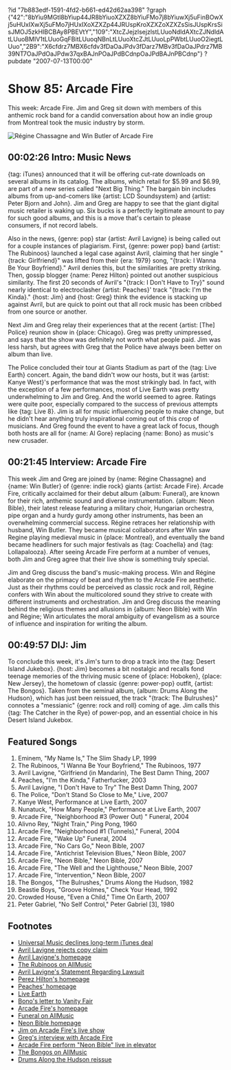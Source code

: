 ?id "7b883edf-1591-4fd2-b661-ed42d62aa398"
?graph {"42":"8bYiu9MGtl8bYiup44JR8bYiuoXZXZ8bYiuFMo7j8bYiuwXj5uFinBOwXj5uHUxIXwXj5uFMo7jHUxIXoXZXZp44JRUspKroXZXZoXZXZsSisJUspKrsSisJMOJ5zkHIBCBAy8PBEVtY","109":"XtcZJejzlsejzlstLUuoNdldAXtcZJNdldAtLUuoBMIV1tLUuoGqFBitLUuoqNBnLtLUuoXtcZJtLUuoLpPWbtLUuoO2iegtLUuo","2B9":"X6cfdrz7MBX6cfdv3fDaOaJPdv3fDarz7MBv3fDaOaJPdrz7MB39NT7OaJPdOaJPdw37qxBAJnPOaJPdBCdnpOaJPdBAJnPBCdnp"}
?pubdate "2007-07-13T00:00"

# Show 85: Arcade Fire
This week: Arcade Fire. Jim and Greg sit down with members of this anthemic rock band for a candid conversation about how an indie group from Montreal took the music industry by storm.

![Régine Chassagne and Win Butler of Arcade Fire](https://static.soundopinions.org/images/2007/ArcadeFire.jpg)

## 00:02:26 Intro: Music News
{tag: iTunes} announced that it will be offering cut-rate downloads on several albums in its catalog. The albums, which retail for $5.99 and $6.99, are part of a new series called "Next Big Thing." The bargain bin includes albums from up-and-comers like {artist: LCD Soundsystem} and {artist: Peter Bjorn and John}. Jim and Greg are happy to see that the giant digital music retailer is waking up. Six bucks is a perfectly legitimate amount to pay for such good albums, and this is a move that's certain to please consumers, if not record labels.

Also in the news, {genre: pop} star {artist: Avril Lavigne} is being called out for a couple instances of plagiarism. First, {genre: power pop} band {artist: The Rubinoos} launched a legal case against Avril, claiming that her single "{track: Girlfriend}" was lifted from their {era: 1979} song, "{track: I Wanna Be Your Boyfriend}." Avril denies this, but the similarities are pretty striking. Then, gossip blogger {name: Perez Hilton} pointed out another suspicious similarity. The first 20 seconds of Avril's "{track: I Don't Have to Try}" sound nearly identical to electroclasher {artist: Peaches}' track "{track: I'm the Kinda}." {host: Jim} and {host: Greg} think the evidence is stacking up against Avril, but are quick to point out that all rock music has been cribbed from one source or another. 

Next Jim and Greg relay their experiences that at the recent {artist: [The] Police} reunion show in {place: Chicago}. Greg was pretty unimpressed, and says that the show was definitely not worth what people paid. Jim was less harsh, but agrees with Greg that the Police have always been better on album than live.

The Police concluded their tour at Giants Stadium as part of the {tag: Live Earth} concert. Again, the band didn't wow our hosts, but it was {artist: Kanye West}'s performance that was the most strikingly bad. In fact, with the exception of a few performances, most of Live Earth was pretty underwhelming to Jim and Greg. And the world seemed to agree. Ratings were quite poor, especially compared to the success of previous attempts like {tag: Live 8}. Jim is all for music influencing people to make change, but he didn't hear anything truly inspirational coming out of this crop of musicians. And Greg found the event to have a great lack of focus, though both hosts are all for {name: Al Gore} replacing {name: Bono} as music's new crusader.

## 00:21:45 Interview: Arcade Fire
This week Jim and Greg are joined by {name: Régine Chassagne} and {name: Win Butler} of {genre: indie rock} giants {artist: Arcade Fire}. Arcade Fire, critically acclaimed for their debut album {album: Funeral}, are known for their rich, anthemic sound and diverse instrumentation. {album: Neon Bible}, their latest release featuring a military choir, Hungarian orchestra, pipe organ and a hurdy gurdy among other instruments, has been an overwhelming commercial success. Régine retraces her relationship with husband, Win Butler. They became musical collaborators after Win saw Regine playing medieval music in {place: Montreal}, and eventually the band became headliners for such major festivals as {tag: Coachella} and {tag: Lollapalooza}. After seeing Arcade Fire perform at a number of venues, both Jim and Greg agree that their live show is something truly special.

Jim and Greg discuss the band's music-making process. Win and Régine elaborate on the primacy of beat and rhythm to the Arcade Fire aesthetic. Just as their rhythms could be perceived as classic rock and roll, Régine confers with Win about the multicolored sound they strive to create with different instruments and orchestration. Jim and Greg discuss the meaning behind the religious themes and allusions in {album: Neon Bible} with Win and Régine; Win articulates the moral ambiguity of evangelism as a source of influence and inspiration for writing the album.

## 00:49:57 DIJ: Jim
To conclude this week, it's Jim's turn to drop a track into the {tag: Desert Island Jukebox}. {host: Jim} becomes a bit nostalgic and recalls fond teenage memories of the thriving music scene of {place: Hoboken}, {place: New Jersey}, the hometown of classic {genre: power-pop} outfit, {artist: The Bongos}. Taken from the seminal album, {album: Drums Along the Hudson}, which has just been reissued, the track "{track: The Bulrushes}" connotes a "messianic" {genre: rock and roll} coming of age. Jim calls this {tag: The Catcher in the Rye} of power-pop, and an essential choice in his Desert Island Jukebox. 

## Featured Songs
1. Eminem, "My Name Is," The Slim Shady LP, 1999
2. The Rubinoos, "I Wanna Be Your Boyfriend," The Rubinoos, 1977
3. Avril Lavigne, "Girlfriend (in Mandarin), The Best Damn Thing, 2007
4. Peaches, "I'm the Kinda," Fatherfucker, 2003
5. Avril Lavigne, "I Don't Have to Try" The Best Damn Thing, 2007
6. The Police, "Don't Stand So Close to Me," Live, 2007
7. Kanye West, Performance at Live Earth, 2007
8. Nunatuck, "How Many People," Performance at Live Earth, 2007
9. Arcade Fire, "Neighborhood #3 (Power Out) " Funeral, 2004
10. Alivno Rey, "Night Train," Ping Pong, 1960
11. Arcade Fire, "Neighborhood #1 (Tunnels)," Funeral, 2004
12. Arcade Fire, "Wake Up" Funeral, 2004
13. Arcade Fire, "No Cars Go," Neon Bible, 2007
14. Arcade Fire, "Antichrist Television Blues," Neon Bible, 2007
15. Arcade Fire, "Neon Bible," Neon Bible, 2007
16. Arcade Fire, "The Well and the Lighthouse," Neon Bible, 2007
17. Arcade Fire, "Intervention," Neon Bible, 2007
18. The Bongos, "The Bulrushes," Drums Along the Hudson, 1982
19. Beastie Boys, "Groove Holmes," Check Your Head, 1992
20. Crowded House, "Even a Child," Time On Earth, 2007
21. Peter Gabriel, "No Self Control," Peter Gabriel [3], 1980

## Footnotes
- [Universal Music declines long-term iTunes deal](http://www.reuters.com/article/businessNews/idUSN0128300220070702?pageNumber=1&sp=true)
- [Avril Lavigne rejects copy claim](http://news.bbc.co.uk/2/hi/entertainment/6287640.stm)
- [Avril Lavigne's homepage](http://www.avrillavigne.com/)
- [The Rubinoos on AllMusic](http://www.allmusic.com/cg/amg.dll?P=amg&sql=rubinoos&x=0&y=0&opt1=1&sourceid=mozilla-search)
- [Avril Lavigne's Statement Regarding Lawsuit](http://www.prnewswire.com/cgi-bin/stories.pl?ACCT=109&STORY=/www/story/07-06-2007/0004621072&EDATE=)
- [Perez Hilton's homepage](http://www.perezhilton.com/)
- [Peaches' homepage](http://www.peachesrocks.com/)
- [Live Earth](http://www.liveearth.org/)
- [Bono's letter to Vanity Fair](http://www.vanityfair.com/magazine/2007/07/bono200707)
- [Arcade Fire's homepage](http://www.arcadefire.com/)
- [Funeral on AllMusic](http://www.allmusic.com/cg/amg.dll?p=amg&sql=10:kifixqtsldje)
- [Neon Bible homepage](http://www.neonbible.com/readme.html)
- [Jim on Arcade Fire's live show](http://www.jimdero.com/News2007/ArcadeFireII.htm)
- [Greg's interview with Arcade Fire](http://www.popmatters.com/feature/band-of-the-year-an-interview-with-the-arcade-fire/)
- [Arcade Fire perform "Neon Bible" live in elevator](http://www.youtube.com/watch?v=wjxef8AfVQg&mode=related&search=)
- [The Bongos on AllMusic](http://www.allmusic.com/cg/amg.dll?p=amg&sql=11:f9fpxqt5ld6e)
- [Drums Along the Hudson reissue](http://www.amazon.com/Drums-Along-Hudson-Bongos/dp/B000HRME6O/ref=pd_bbs_sr_1/002-7014702-1549641?ie=UTF8&s=music&qid=1184266459&sr=8-1)
